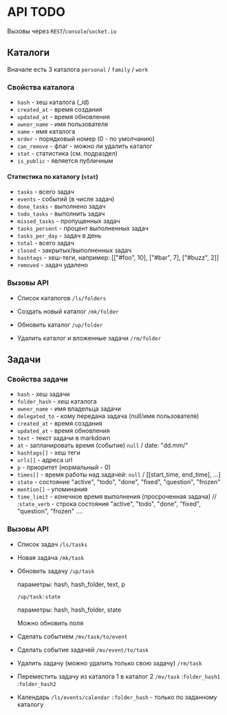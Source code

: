 # API TODO

Вызовы через `REST`/`console`/`socket.io`

## Каталоги

Вначале есть 3 каталога `personal` / `family` / `work`

### Свойства каталога
 
 - `hash`        - хеш каталога (_id)
 - `created_at`  - время создания 
 - `updated_at`  - время обновления
 - `owner_name`  - имя пользователя
 - `name`        - имя каталога
 - `order`       - порядковый номер (0 - по умолчанию)
 - `can_remove`  - флаг - можно ли удалить каталог
 - `stat`        - статистика (см. подраздел)
 - `is_public`   - является публичным


#### Статистика по каталогу (`stat`)

 - `tasks`         - всего задач
 - `events`        - событий (в числе задач)
 - `done_tasks`    - выполнено задач
 - `todo_tasks`    - выполнить задач
 - `missed_tasks`  - пропущенных задач
 - `tasks_persent` - процент выполненных задач
 - `tasks_per_day` - задач в день
 - `total`         - всего задач
 - `closed`        - закрытых/выполненных задач
 - `hashtags`      - хеш-теги, например: [["#foo", 10], ["#bar", 7], ["#buzz", 2]]
 - `removed`       - задач удалено


### Вызовы API

 - Список каталогов 
   `/ls/folders`

 - Создать новый каталог
   `/mk/folder`
   
 - Обновить каталог
   `/up/folder`

 - Удалить каталог и вложенные задачи
   `/rm/folder`
 

## Задачи

### Свойства задачи

 - `hash`         - хеш задачи
 - `folder_hash`  - хеш каталога
 - `owner_name`   - имя владельца задачи
 - `delegated_to` - кому передана задача (null/имя пользователя)
 - `created_at`   - время создания
 - `updated_at`   - время обновления
 - `text`         - текст задачи в markdown
 - `at`           - запланировать время (событие)  `null` / date: "dd.mm/"
 - `hashtags[]`   - хеш теги
 - `urls[]`       - адреса url
 - `p`            - приоритет (нормальный - 0)
 - `times[]`      - время работы над задачей: `null` / [[start_time, end_time], ...]
 - `state`        - состояние "active", "todo", "done", "fixed", "question", "frozen"
 - `mention[]`    - упоминания
 - `time_limit`   - конечное время выполнения (просроченная задача)
  //  :`state_verb`  - строка состояния "active", "todo", "done", "fixed", "question", "frozen" ....

### Вызовы API

 - Список задач
   `/ls/tasks`

 - Новая задача
   `/mk/task`

 - Обновить задачу
   `/up/task`

	параметры: hash, hash_folder, text, p

   `/up/task:state`

	параметры: hash, hash_folder, state
   
   Можно обновить поля

 - Сделать событием
   `/mv/task/to/event`

 - Сделать событие задачей
   `/mv/event/to/task`

 - Удалить задачу (можно удалить только свою задачу)
   `/rm/task`

 - Переместить задачу из каталога 1 в каталог 2
   `/mv/task`
	:`folder_hash1`
    :`folder_hash2`
   
 - Календарь
   `/ls/events/calendar`
     `:folder_hash` - только по заданному каталогу
